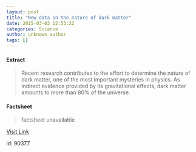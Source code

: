 ```yaml
---
layout: post
title: "New data on the nature of dark matter"
date: 2015-03-03 12:53:22
categories: Science
author: unknown author
tags: []
---
```



#### Extract
>Recent research contributes to the effort to determine the nature of dark matter, one of the most important mysteries in physics. As indirect evidence provided by its gravitational effects, dark matter amounts to more than 80% of the universe.

#### Factsheet
>factsheet unavailable

[Visit Link](http://feeds.sciencedaily.com/~r/sciencedaily/~3/uJx1q1u4joI/150303075322.htm)

id:   90377
